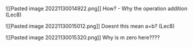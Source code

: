 ![[Pasted image 20221130014922.png]]
How? - Why the operation addition (Lec8)

![[Pasted image 20221130015012.png]]
Doesnt this mean a=b? (Lec8)

![[Pasted image 20221130015320.png]]
Why is m zero here????



